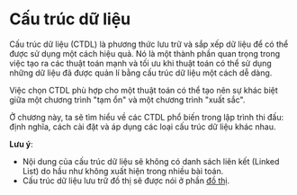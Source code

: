 # Cấu trúc dữ liệu

Cấu trúc dữ liệu (CTDL) là phương thức lưu trữ và sắp xếp dữ liệu để có thể được sử dụng một cách hiệu quả. Nó là một thành phần quan trọng trong việc tạo ra các thuật toán mạnh và tối ưu khi thuật toán có thể sử dụng những dữ liệu đã được quản lí bằng cấu trúc dữ liệu một cách dễ dàng.

Việc chọn CTDL phù hợp cho một thuật toán có thể tạo nên sự khác biệt giữa một chương trình "tạm ổn" và một chương trình "xuất sắc".

Ở chương này, ta sẽ tìm hiểu về các CTDL phổ biến trong lập trình thi đấu: định nghĩa, cách cài đặt và áp dụng các loại cấu trúc dữ liệu khác nhau.

**Lưu ý**: 
- Nội dung của cấu trúc dữ liệu sẽ không có danh sách liên kết (Linked List) do hầu như không xuất hiện trong nhiều bài toán.
- Cấu trúc dữ liệu lưu trữ đồ thị sẽ được nói ở phần [đồ thị](../graph-theory/overview.md#tổ-chức-dữ-liệu).